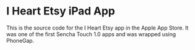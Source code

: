 I Heart Etsy iPad App
=======================

This is the source code for the I Heart Etsy app in the Apple App Store.  It was one of the first Sencha Touch 1.0 apps and was wrapped using PhoneGap.
